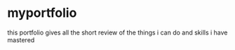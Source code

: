 # myportfolio
this portfolio gives all the short review of the things i can do and skills i have mastered
